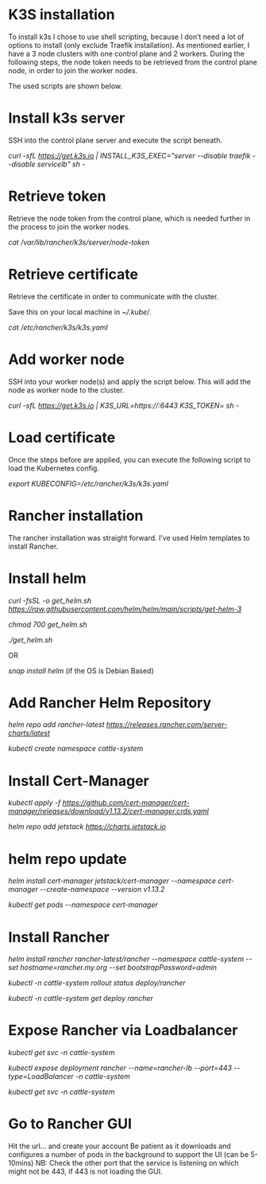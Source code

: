 # K3S installation

To install k3s I chose to use shell scripting, because I don’t need a lot of options to install (only exclude Traefik installation).
As mentioned earlier, I have a 3 node clusters with one control plane and 2 workers. During the following steps, the node token needs to be retrieved from the control plane node, in order to join the worker nodes.

The used scripts are shown below.

# Install k3s server

SSH into the control plane server and execute the script beneath.


_curl -sfL https://get.k3s.io | INSTALL_K3S_EXEC="server --disable traefik --disable servicelb" sh -_

# Retrieve token

Retrieve the node token from the control plane, which is needed further in the process to join the worker nodes.


_cat /var/lib/rancher/k3s/server/node-token_
 

# Retrieve certificate

Retrieve the certificate in order to communicate with the cluster.

Save this on your local machine in _~/.kube/<your config file>_.


_cat /etc/rancher/k3s/k3s.yaml_

# Add worker node

SSH into your worker node(s) and apply the script below. This will add the node as worker node to the cluster.


_curl -sfL https://get.k3s.io | K3S_URL=https://<Contol Plane IP>:6443 K3S_TOKEN=<YourToken> sh -_
 

# Load certificate

Once the steps before are applied, you can execute the following script to load the Kubernetes config.


_export KUBECONFIG=/etc/rancher/k3s/k3s.yaml_

# Rancher installation

The rancher installation was straight forward. I’ve used Helm templates to install Rancher.

# Install helm

_curl -fsSL -o get_helm.sh https://raw.githubusercontent.com/helm/helm/main/scripts/get-helm-3_

_chmod 700 get_helm.sh_

_./get_helm.sh_

OR

_snap install helm_ (if the OS is Debian Based)

# Add Rancher Helm Repository

_helm repo add rancher-latest https://releases.rancher.com/server-charts/latest_

_kubectl create namespace cattle-system_

# Install Cert-Manager 

_kubectl apply -f https://github.com/cert-manager/cert-manager/releases/download/v1.13.2/cert-manager.crds.yaml_

_helm repo add jetstack https://charts.jetstack.io_

# helm repo update

_helm install cert-manager jetstack/cert-manager --namespace cert-manager --create-namespace --version v1.13.2_

_kubectl get pods --namespace cert-manager_

# Install Rancher

_helm install rancher rancher-latest/rancher --namespace cattle-system --set hostname=rancher.my.org --set bootstrapPassword=admin_

_kubectl -n cattle-system rollout status deploy/rancher_

_kubectl -n cattle-system get deploy rancher_

# Expose Rancher via Loadbalancer

_kubectl get svc -n cattle-system_

_kubectl expose deployment rancher --name=rancher-lb --port=443 --type=LoadBalancer -n cattle-system_

_kubectl get svc -n cattle-system_

# Go to Rancher GUI

Hit the url… and create your account Be patient as it downloads and configures a number of pods in the background to support the UI (can be 5-10mins) NB: Check the other port that the service is listening on which might not be 443, if 443 is not loading the GUI.

